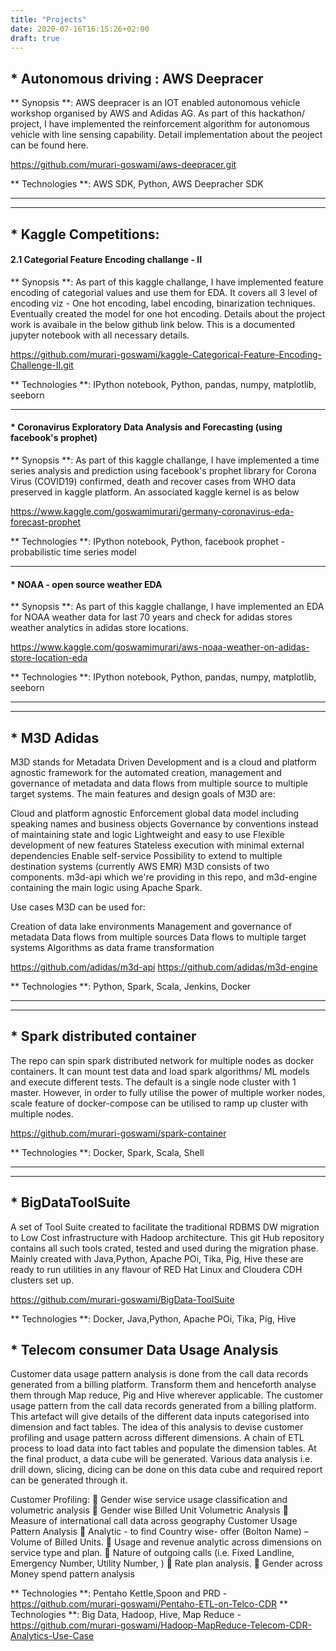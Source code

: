 ```yaml
---
title: "Projects"
date: 2020-07-16T16:15:26+02:00
draft: true
---
```


## * Autonomous driving : AWS Deepracer

** Synopsis **: AWS deepracer is an IOT enabled autonomous vehicle workshop organised by AWS and Adidas AG.
As part of this hackathon/ project, I have implemented the reinforcement algorithm for autonomous vehicle with line sensing capability.
Detail implementation about the peoject can be found here.

https://github.com/murari-goswami/aws-deepracer.git

** Technologies **: AWS SDK, Python, AWS Deepracher SDK

------
------

## * Kaggle Competitions:
#### 2.1 Categorial Feature Encoding challange - II

** Synopsis **: As part of this kaggle challange, I have implemented feature encoding of categorial values and use them for EDA. 
It covers all 3 level of encoding viz - One hot encoding, label encoding, binarization techniques. Eventually created the model for one hot encoding. Details about the project work is avaibale in the below github link below. This is a documented jupyter notebook with all necessary details.

https://github.com/murari-goswami/kaggle-Categorical-Feature-Encoding-Challenge-II.git

** Technologies **: IPython notebook, Python, pandas, numpy, matplotlib, seeborn

------

#### * Coronavirus Exploratory Data Analysis and Forecasting (using facebook's prophet)

** Synopsis **: As part of this kaggle challange, I have implemented a time series analysis and prediction using facebook's prophet library for Corona Virus (COVID19) confirmed, death and recover cases from WHO data preserved in kaggle platform.
An associated kaggle kernel is as below

https://www.kaggle.com/goswamimurari/germany-coronavirus-eda-forecast-prophet

** Technologies **: IPython notebook, Python, facebook prophet - probabilistic time series model

------

#### * NOAA - open source weather EDA

** Synopsis **: As part of this kaggle challange, I have implemented an EDA for NOAA weather data for last 70 years and check for adidas stores weather analytics in adidas store locations.

https://www.kaggle.com/goswamimurari/aws-noaa-weather-on-adidas-store-location-eda

** Technologies **: IPython notebook, Python, pandas, numpy, matplotlib, seeborn

------
------

## * M3D Adidas

M3D stands for Metadata Driven Development and is a cloud and platform agnostic framework for the automated creation, management and governance of metadata and data flows from multiple source to multiple target systems. The main features and design goals of M3D are:

Cloud and platform agnostic
Enforcement global data model including speaking names and business objects
Governance by conventions instead of maintaining state and logic
Lightweight and easy to use
Flexible development of new features
Stateless execution with minimal external dependencies
Enable self-service
Possibility to extend to multiple destination systems (currently AWS EMR)
M3D consists of two components. m3d-api which we're providing in this repo, and m3d-engine containing the main logic using Apache Spark.

Use cases
M3D can be used for:

Creation of data lake environments
Management and governance of metadata
Data flows from multiple sources
Data flows to multiple target systems
Algorithms as data frame transformation

https://github.com/adidas/m3d-api
https://github.com/adidas/m3d-engine

** Technologies **: Python, Spark, Scala, Jenkins,  Docker

------
------

## * Spark distributed container

The repo can spin spark distributed network for multiple nodes as docker containers. It can mount test data and load spark algorithms/ ML models and execute different tests. The default is a single node cluster with 1 master. However, in order to fully utilise the power of multiple worker nodes, scale feature of docker-compose can be utilised to ramp up cluster with multiple nodes.

https://github.com/murari-goswami/spark-container

** Technologies **: Docker, Spark, Scala, Shell

------
------

## * BigDataToolSuite

A set of Tool Suite created to facilitate the traditional RDBMS DW migration to Low Cost infrastructure with Hadoop architecture. This git Hub repository contains all such tools crated, tested and used during the migration phase. Mainly created with Java,Python, Apache POi, Tika, Pig, Hive these are ready to run utilities in any flavour of RED Hat Linux and Cloudera CDH clusters set up.

https://github.com/murari-goswami/BigData-ToolSuite

** Technologies **: Docker, Java,Python, Apache POi, Tika, Pig, Hive


## * Telecom consumer Data Usage Analysis

Customer data usage pattern analysis is done from the call data records generated from a billing platform. Transform them and henceforth analyse them through Map reduce, Pig and Hive wherever applicable. The customer usage pattern from the call data records generated from a billing platform. This artefact will give details of the different data inputs categorised into dimension and fact tables. The idea of this analysis to devise customer profiling and usage pattern across different dimensions.
A chain of ETL process to load data into fact tables and populate the dimension tables. At the final product, a data cube will be generated. Various data analysis i.e. drill down, slicing, dicing can be done on this data cube and required report can be generated through it.

Customer Profiling:
 Gender wise service usage classification and volumetric analysis  Gender wise Billed Unit Volumetric Analysis  Measure of international call data across geography
Customer Usage Pattern Analysis
 Analytic - to find Country wise- offer (Bolton Name) – Volume of Billed Units.  Usage and revenue analytic across dimensions on service type and plan.  Nature of outgoing calls (i.e. Fixed Landline, Emergency Number, Utility Number, )  Rate plan analysis.  Gender across Money spend pattern analysis

** Technologies **: Pentaho Kettle,Spoon and PRD -  https://github.com/murari-goswami/Pentaho-ETL-on-Telco-CDR 
** Technologies **: Big Data, Hadoop, Hive, Map Reduce -  https://github.com/murari-goswami/Hadoop-MapReduce-Telecom-CDR-Analytics-Use-Case